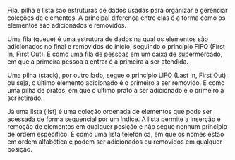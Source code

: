 Fila, pilha e lista são estruturas de dados usadas para organizar e gerenciar coleções de elementos. A principal diferença entre elas é a forma como os elementos são adicionados e removidos.

Uma fila (queue) é uma estrutura de dados na qual os elementos são adicionados no final e removidos do início, seguindo o princípio FIFO (First In, First Out). É como uma fila de pessoas em um caixa de supermercado, em que a primeira pessoa a entrar é a primeira a ser atendida.

Uma pilha (stack), por outro lado, segue o princípio LIFO (Last In, First Out), ou seja, o último elemento adicionado é o primeiro a ser removido. É como uma pilha de pratos, em que o último prato a ser adicionado é o primeiro a ser retirado.

Já uma lista (list) é uma coleção ordenada de elementos que pode ser acessada de forma sequencial por um índice. A lista permite a inserção e remoção de elementos em qualquer posição e não segue nenhum princípio de ordem específico. É como uma lista telefônica, em que os nomes estão em ordem alfabética e podem ser adicionados ou removidos em qualquer posição.

